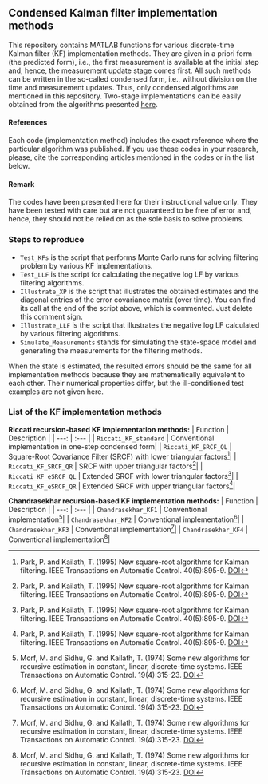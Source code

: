 ## Condensed Kalman filter implementation methods 
This repository contains MATLAB functions for various discrete-time Kalman filter (KF) implementation methods. They are given in a priori form (the predicted form), i.e., the first measurement is available at the initial step and, hence, the measurement update stage comes first. All such methods can be written in the so-called condensed form, i.e., without division on the time and measurement updates. Thus, only condensed algorithms are mentioned in this repository. Two-stage implementations can be easily obtained from the algorithms presented <a href="https://github.com/Maria-Kulikova/KF-a-posteriori">here</a>.   

#### References
Each code (implementation method) includes the exact reference where the particular algorithm was published. 
If you use these codes in your research, please, cite the corresponding articles mentioned in the codes or in the list below.  

#### Remark
The codes have been presented here for their instructional value only. They have been tested with care but are not guaranteed to be free of error and, hence, they should not be relied on as the sole basis to solve problems. 

### Steps to reproduce
- `Test_KFs` is the script that performs Monte Carlo runs for solving filtering problem by various KF implementations.
- `Test_LLF` is the script for calculating the negative log LF by various filtering algorithms. 
- `Illustrate_XP` is the script that illustrates the obtained estimates and the diagonal entries of the error covariance matrix (over time). You can find its call at the end of the script above, which is commented. Just delete this comment sign.
- `Illustrate_LLF` is the script that illustrates the negative log LF calculated by various filtering algorithms. 
- `Simulate_Measurements` stands for simulating the state-space model and generating the measurements for the filtering methods.

When the state is estimated, the resulted errors should be the same for all implementation methods because they are mathematically equivalent to each other. Their numerical properties differ, but the ill-conditioned test examples are not given here. 

### List of the KF implementation methods
**Riccati recursion-based KF implementation methods:**
| Function | Description |
| ---: | :--- |
| `Riccati_KF_standard` | Conventional implementation in one-step condensed form|
| `Riccati_KF_SRCF_QL` | Square-Root Covariance Filter (SRCF) with lower triangular factors[^1]|
| `Riccati_KF_SRCF_QR` | SRCF with upper triangular factors[^1]|
| `Riccati_KF_eSRCF_QL` | Extended SRCF with lower triangular factors[^1]|
| `Riccati_KF_eSRCF_QR` | Extended SRCF with upper triangular factors[^1]|
   
**Chandrasekhar recursion-based KF implementation methods:**
| Function | Description |
| ---: | :--- |
| `Chandrasekhar_KF1` | Conventional implementation[^2]|
| `Chandrasekhar_KF2` | Conventional implementation[^2]|
| `Chandrasekhar_KF3` | Conventional implementation[^2]|
| `Chandrasekhar_KF4` | Conventional implementation[^2]|
  
[^1]: Park, P. and Kailath, T. (1995) New square-root algorithms for Kalman filtering. IEEE Transactions on Automatic Control. 40(5):895-9.  <a href="http://doi.org/10.1109/9.384225">DOI</a> 
[^2]: Morf, M. and Sidhu, G. and Kailath, T. (1974) Some new algorithms for recursive estimation in constant, linear, discrete-time systems. IEEE Transactions on Automatic Control. 19(4):315-23. <a href="http://doi.org/10.1109/TAC.1974.1100576">DOI</a>
